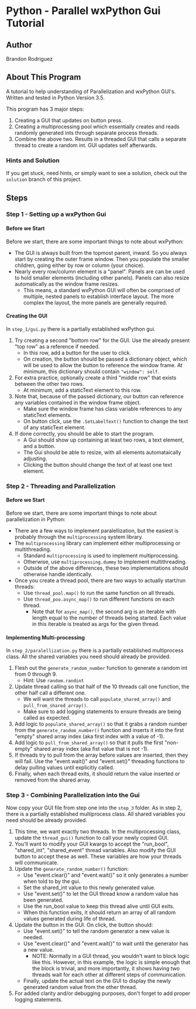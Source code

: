 
# Python - Parallel wxPython Gui Tutorial

## Author
Brandon Rodriguez

## About This Program
A tutorial to help understanding of Parallelization and wxPython GUI's. Written and tested in Python Version 3.5.

This program has 3 major steps:
1) Creating a GUI that updates on button press.
2) Creating a multiprocessing pool which essentially creates and reads randomly generated ints through separate process
threads.
3) Combine the above two. Results in a threaded GUI that calls a separate thread to create a random int. GUI updates
self afterwards.

### Hints and Solution
If you get stuck, need hints, or simply want to see a solution, check out the ``solution`` branch of this project.

## Steps

### Step 1 - Setting up a wxPython Gui

#### Before we Start
Before we start, there are some important things to note about wxPython:
* The GUI is always built from the topmost parent, inward. So you always start by creating the outer frame window. Then
you populate the smaller children, going either by row or column (your choice).
* Nearly every row/column element is a "panel". Panels are can be used to hold smaller elements (including other
panels). Panels can also resize automatically as the window frame resizes.
    * This means, a standard wxPython GUI will often be comprised of multiple, nested panels to establish interface
    layout. The more complex the layout, the more panels are generally required.

#### Creating the GUI
In ``step_1/gui.py`` there is a partially established wxPython gui.
1) Try creating a second "bottom row" for the GUI. Use the already present "top row" as a reference if needed.
    * In this row, add a button for the user to click.
    * On creation, the button should be passed a dictionary object, which will be used to allow the button to reference
    the window frame. At minimum, this dictionary should contain ``"window": self``.
2) For extra practice, optionally create a third "middle row" that exists between the other two rows.
    * At minimum, add a staticText element to this row.
3) Note that, because of the passed dictionary, our button can reference any variables contained in the window frame
object.
    * Make sure the window frame has class variable references to any staticText elements.
    * On button click, use the ``.SetLabelText()`` function to change the text of any staticText element.
4) If done correctly, you should be able to start the program.
    * A Gui should show up containing at least two rows, a text
    element, and a button.
    * The Gui should be able to resize, with all elements automataically adjusting.
    * Clicking the button should change the text of at least one text element.

### Step 2 - Threading and Parallelization

#### Before we Start
Before we start, there are some important things to note about parallelization in Python:
* There are a few ways to implement paralellization, but the easiest is probably through the ``multiprocessing`` system
library.
* The ``multiprocessing`` library can implement either multiprocessing or multithreading.
    * Standard ``multiprocessing`` is used to implement multiprocessing.
    * Otherwise, use ``multiprocessing.dummy`` to implement multithreading.
    * Outside of the above differences, these two implementations should otherwise handle identically.
* Once you create a thread pool, there are two ways to actually start/run threads:
    * Use ``thread_pool.map()`` to run the same function on all threads.
    * Use ``thread_poo.async_map()`` to run different functions on each thread.
        * Note that for ``async_map()``, the second arg is an iterable with length equal to the number of threads being
        started. Each value in this iterable is treated as args for the given thread.

#### Implementing Multi-processing
In ``step_2/paralellization.py`` there is a partially established multiprocess class. All the shared variables you need
should already be provided.
1) Flesh out the ``generate_random_number`` function to generate a random int from 0 through 9.
    * Hint: Use ``random.randint``
2) Update thread calling so that half of the 10 threads call one function, the other half call a different one.
    * We will want the threads to call ``populate_shared_array()`` and ``pull_from_shared_array()``.
    * Make sure to add logging statements to ensure threads are being called as expected.
3) Add logic to ``populate_shared_array()`` so that it grabs a random number from the ``generate_random_number()``
function and inserts it into the first "empty" shared array index (aka first index with a value of -1).
4) Add logic to ``pull_from_shared_array()`` so that it pulls the first "non-empty" shared array index (aka fist value
that is not -1).
5) If threads try to pull from the array before values are inserted, then they will fail. Use the "event.wait()" and
"event.set()" threading functions to delay pulling values until explicitly called.
6) Finally, when each thread exits, it should return the value inserted or removed from the shared array.

### Step 3 - Combining Parallelization into the Gui
Now copy your GUI file from step one into the ``step_3`` folder. As in step 2, there is a partially established
multiprocess class. All shared variables you need should be already provided.
1) This time, we want exactly two threads. In the multiprocessing class, update the ``thread_gui()`` function to call
your newly copied GUI.
2) You'll want to modify your GUI kwargs to accept the "run_bool", "shared_int", "shared_event" thread variables. Also
modify the GUI button to accept these as well. These variables are how your threads will communicate.
3) Update the ``generate_random_number()`` function:
    * Use "event.clear()" and "event.wait()" so it only generates a number when told to by the gui.
    * Set the shared_int value to this newly generated value.
    * Use "event.set()" to let the GUI thread know a random value has been generated.
    * Use the run_bool value to keep this thread alive until GUI exits.
    * When this function exits, it should return an array of all random values generated during life of thread.
4) Update the button in the GUI. On click, the button should:
    * Use "event.set()" to tell the random generator a new value is needed.
    * Use "event.clear()" and "event.wait()" to wait until the generator has a new value.
        * NOTE: Normally in a GUI thread, you wouldn't want to block logic like this. However, in this example, the
        logic is simple enough that the block is trivial, and more importantly, it shows having two threads wait for
        each other at different steps of communication.
    * Finally, update the actual text on the GUI to display the newly generated random value from the other thread.
5) For added clarity and/or debugging purposes, don't forget to add proper logging statements.
